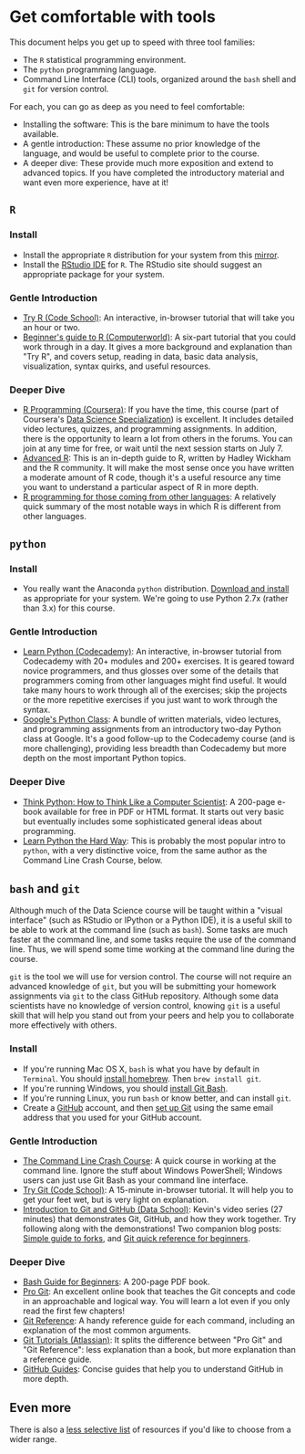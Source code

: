# Get comfortable with tools

This document helps you get up to speed with three tool families:

 * The `R` statistical programming environment.
 * The `python` programming language.
 * Command Line Interface (CLI) tools, organized around the `bash` shell and `git` for version control.

For each, you can go as deep as you need to feel comfortable:

 * Installing the software: This is the bare minimum to have the tools available.
 * A gentle introduction: These assume no prior knowledge of the language, and would be useful to complete prior to the course.
 * A deeper dive: These provide much more exposition and extend to advanced topics. If you have completed the introductory material and want even more experience, have at it!


## `R`

### Install

 * Install the appropriate `R` distribution for your system from this [mirror](http://watson.nci.nih.gov/cran_mirror/).
 * Install the [RStudio IDE](http://www.rstudio.com/ide/download/desktop) for `R`. The RStudio site should suggest an appropriate package for your system.

### Gentle Introduction

 * [Try R (Code School)](http://tryr.codeschool.com/): An interactive, in-browser tutorial that will take you an hour or two.
 * [Beginner's guide to R (Computerworld)](http://www.computerworld.com/s/article/9239625/Beginner_s_guide_to_R_Introduction): A six-part tutorial that you could work through in a day. It gives a more background and explanation than "Try R", and covers setup, reading in data, basic data analysis, visualization, syntax quirks, and useful resources.

### Deeper Dive

 * [R Programming (Coursera)](https://www.coursera.org/course/rprog): If you have the time, this course (part of Coursera's [Data Science Specialization](https://www.coursera.org/specialization/jhudatascience/1)) is excellent. It includes detailed video lectures, quizzes, and programming assignments. In addition, there is the opportunity to learn a lot from others in the forums. You can join at any time for free, or wait until the next session starts on July 7.
 * [Advanced R](http://adv-r.had.co.nz/): This is an in-depth guide to R, written by Hadley Wickham and the R community. It will make the most sense once you have written a moderate amount of R code, though it's a useful resource any time you want to understand a particular aspect of R in more depth.
 * [R programming for those coming from other languages](http://www.johndcook.com/R_language_for_programmers.html): A relatively quick summary of the most notable ways in which R is different from other languages.


## `python`

### Install

 * You really want the Anaconda `python` distribution. [Download and install](http://continuum.io/downloads) as appropriate for your system. We're going to use Python 2.7x (rather than 3.x) for this course.

### Gentle Introduction

 * [Learn Python (Codecademy)](http://www.codecademy.com/tracks/python): An interactive, in-browser tutorial from Codecademy with 20+ modules and 200+ exercises. It is geared toward novice programmers, and thus glosses over some of the details that programmers coming from other languages might find useful. It would take many hours to work through all of the exercises; skip the projects or the more repetitive exercises if you just want to work through the syntax.
 * [Google's Python Class](https://developers.google.com/edu/python/): A bundle of written materials, video lectures, and programming assignments from an introductory two-day Python class at Google. It's a good follow-up to the Codecademy course (and is more challenging), providing less breadth than Codecademy but more depth on the most important Python topics.

### Deeper Dive

 * [Think Python: How to Think Like a Computer Scientist](http://www.greenteapress.com/thinkpython/): A 200-page e-book available for free in PDF or HTML format. It starts out very basic but eventually includes some sophisticated general ideas about programming.
 * [Learn Python the Hard Way](http://learnpythonthehardway.org/book/): This is probably the most popular intro to `python`, with a very distinctive voice, from the same author as the Command Line Crash Course, below.


## `bash` and `git`

Although much of the Data Science course will be taught within a "visual interface" (such as RStudio or IPython or a Python IDE), it is a useful skill to be able to work at the command line (such as `bash`). Some tasks are much faster at the command line, and some tasks require the use of the command line. Thus, we will spend some time working at the command line during the course.

`git` is the tool we will use for version control. The course will not require an advanced knowledge of `git`, but you will be submitting your homework assignments via `git` to the class GitHub repository. Although some data scientists have no knowledge of version control, knowing `git` is a useful skill that will help you stand out from your peers and help you to collaborate more effectively with others.

### Install

 * If you're running Mac OS X, `bash` is what you have by default in `Terminal`. You should [install homebrew](http://brew.sh/#install). Then `brew install git`.
 * If you're running Windows, you should [install Git Bash](http://git-scm.com/downloads).
 * If you're running Linux, you run `bash` or know better, and can install `git`.
 * Create a [GitHub](https://github.com/) account, and then [set up Git](https://help.github.com/articles/set-up-git) using the same email address that you used for your GitHub account.

### Gentle Introduction

 * [The Command Line Crash Course](http://cli.learncodethehardway.org/book/): A quick course in working at the command line. Ignore the stuff about Windows PowerShell; Windows users can just use Git Bash as your command line interface.
 * [Try Git (Code School)](http://try.github.io/): A 15-minute in-browser tutorial. It will help you to get your feet wet, but is very light on explanation.
 * [Introduction to Git and GitHub (Data School)](https://www.youtube.com/playlist?list=PL5-da3qGB5IBLMp7LtN8Nc3Efd4hJq0kD): Kevin's video series (27 minutes) that demonstrates Git, GitHub, and how they work together. Try following along with the demonstrations! Two companion blog posts: [Simple guide to forks](http://www.dataschool.io/simple-guide-to-forks-in-github-and-git/), and [Git quick reference for beginners](http://www.dataschool.io/git-quick-reference-for-beginners/).

### Deeper Dive

 * [Bash Guide for Beginners](http://writers.fultus.com/garrels/ebooks/Machtelt_Garrels_Bash_Guide_for_Beginners_2nd_Ed.pdf): A 200-page PDF book.
 * [Pro Git](http://git-scm.com/book): An excellent online book that teaches the Git concepts and code in an approachable and logical way. You will learn a lot even if you only read the first few chapters!
 * [Git Reference](http://gitref.org/): A handy reference guide for each command, including an explanation of the most common arguments.
 * [Git Tutorials (Atlassian)](https://www.atlassian.com/git/tutorial): It splits the difference between "Pro Git" and "Git Reference": less explanation than a book, but more explanation than a reference guide.
 * [GitHub Guides](https://guides.github.com/): Concise guides that help you to understand GitHub in more depth.


## Even more

There is also a [less selective list](tools_more.md) of resources if you'd like to choose from a wider range.

